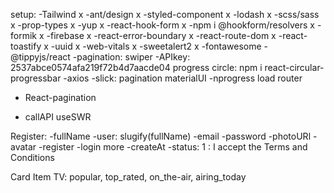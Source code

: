 setup:
-Tailwind x
-ant/design x
-styled-component x
-lodash x
-scss/sass x
-prop-types x
-yup x
-react-hook-form x
-npm i @hookform/resolvers x
-formik x
-firebase x
-react-error-boundary x
-react-route-dom x
-react-toastify x
-uuid x
-web-vitals x
-sweetalert2 x
-fontawesome
-@tippyjs/react
-pagination: swiper
-APIkey: 2537abce0574afa219f72b4d7aacde04
progress circle: npm i react-circular-progressbar
-axios
-slick: pagination
materialUI
-nprogress load router

- React-pagination

- callAPI useSWR

Register:
-fullName
-user: slugify(fullName)
-email
-password
-photoURl
-avatar
-register
-login more
-createAt
-status: 1 : I accept the Terms and Conditions

Card Item
TV: popular, top_rated, on_the-air, airing_today
